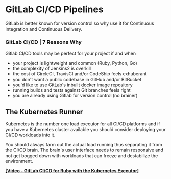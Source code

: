 
# GitLab CI/CD Pipelines

GitLab is better known for version control so why use it for Continuous Integration and Continuous Delivery.

### GitLab CI/CD | 7 Reasons Why

Gitlab CI/CD tools may be perfect for your project if and when

- your project is lightweight and common (Ruby, Python, Go)
- the complexity of Jenkins2 is overkill
- the cost of CircleCI, TravisCI and/or CodeShip feels exhuberant
- you don't want a public codebase in GitHub and/or BitBucket
- you'd like to use GitLab's inbuilt docker image repository
- running builds and tests against Git branches feels right
- you are already using Gitlab for version control (no brainer)

## The Kubernetes Runner

Kubernetes is the number one load executor for all CI/CD platforms and if you have a Kubernetes cluster available you should consider deploying your CI/CD workloads into it.

You should always farm out the actual load running thus separating it from the CI/CD brain. The brain's user interface needs to remain responsive and not get bogged down with workloads that can freeze and destabilize the environment.


**[[Video - GitLab CI/CD for Ruby with the Kubernetes Executor]](https://www.youtube.com/watch?v=1iXFbchozdY)**

